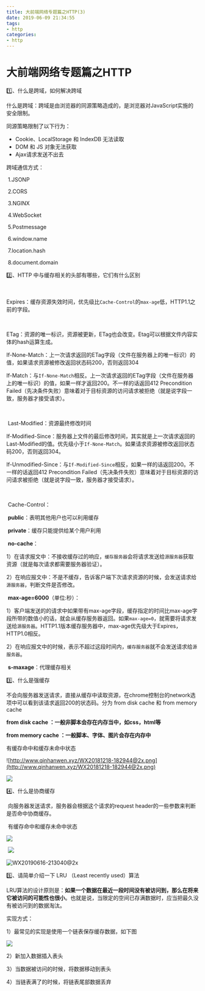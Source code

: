 ```yaml
---
title: 大前端网络专题篇之HTTP(3)
date: 2019-06-09 21:34:55
tags: 
- http
categories: 
- http
---
```


# 大前端网络专题篇之HTTP

1️⃣、什么是跨域，如何解决跨域

什么是跨域：跨域是由浏览器的同源策略造成的，是浏览器对JavaScript实施的安全限制。

同源策略限制了以下行为：

- Cookie、LocalStorage 和 IndexDB 无法读取
- DOM 和 JS 对象无法获取
- Ajax请求发送不出去



跨域通信方式：

​	1.JSONP

​	2.CORS

​	3.NGINX

​	4.WebSocket

​	5.Postmessage

​	6.window.name

​	7.location.hash

​	8.document.domain



2️⃣、HTTP 中与缓存相关的头部有哪些，它们有什么区别

​		

​		Expires：缓存资源失效时间，优先级比`Cache-Control`的`max-age`低，HTTP1.1之前的字段。

​	

​		ETag：资源的唯一标识，资源被更新，ETag也会改变。Etag可以根据文件内容实体的hash运算生成。

​		If-None-Match：上一次请求返回的ETag字段（文件在服务器上的唯一标识）的值，如果请求资源被修改返回状态码200，否则返回304

​		If-Match：与`If-None-Match`相反。上一次请求返回的ETag字段（文件在服务器上的唯一标识）的值，如果一样才返回200。不一样的话返回412 Precondition Failed（先决条件失败）意味着对于目标资源的访问请求被拒绝（就是说字段一致，服务器才接受请求）。

​		

​		Last-Modified：资源最终修改时间

​		If-Modified-Since：服务器上文件的最后修改时间，其实就是上一次请求返回的Last-Modified的值。优先级小于`If-None-Match`。如果请求资源被修改返回状态码200，否则返回304。

​		If-Unmodified-Since：与`If-Modified-Since`相反，如果一样的话返回200。不一样的话返回412 Precondition Failed（先决条件失败）意味着对于目标资源的访问请求被拒绝（就是说字段一致，服务器才接受请求）。

​		

​		Cache-Control：

​		**public**：表明其他用户也可以利用缓存

​		**private**：缓存只能提供给某个用户利用

​		**no-cache**：

​		 1）在请求报文中：不接收缓存过的响应，`缓存服务器`会将请求发送给`源服务器`获取资源（就是每次请求都需要服务器验证）。

​		 2）在响应报文中：不是不缓存，告诉客户端下次请求资源的时候，会发送请求给`源服务器`，判断文件是否修改。

​		**max-age=6000**（单位:秒）：

​		1）客户端发送的的请求中如果带有max-age字段，缓存指定的时间比max-age字段所带的数值小的话，就会从缓存服务器返回。如果`max-age=0`，就需要将请求发送给`源服务器`。HTTP1.1版本缓存服务器中，max-age优先级大于Expires，HTTP1.0相反。

​		2）在响应报文中的时候，表示不超过这段时间内，`缓存服务器`就不会发送请求给`源服务器`。

​		**s-maxage**：代理缓存相关



3️⃣、什么是强缓存

​	不会向服务器发送请求，直接从缓存中读取资源，在chrome控制台的network选项中可以看到该请求返回200的状态码。分为 from disk cache 和 from memory cache 

**from disk cache ：一般非脚本会存在内存当中，如css，html等**

**from memory cache ：一般脚本、字体、图片会存在内存中**



有缓存命中和缓存未命中状态

![http://www.qinhanwen.xyz/WX20181218-182944@2x.png](http://www.qinhanwen.xyz/WX20181218-182944@2x.png)

![](http://www.qinhanwen.xyz/WX20181218-185000@2x.png)



4️⃣、什么是协商缓存

​	向服务器发送请求，服务器会根据这个请求的request header的一些参数来判断是否命中协商缓存。

​	有缓存命中和缓存未命中状态

![](http://www.qinhanwen.xyz/WX20181218-232303@2x.png)



​		![](http://www.qinhanwen.xyz/WX20181219-123144@2x.png)



![WX20190616-213040@2x](http://www.qinhanwen.xyz/WX20190616-213040@2x.png)

5️⃣、请简单介绍一下 LRU （Least recently used）算法

LRU算法的设计原则是：**如果一个数据在最近一段时间没有被访问到，那么在将来它被访问的可能性也很小**。也就是说，当限定的空间已存满数据时，应当把最久没有被访问到的数据淘汰。

实现方式：

1）最常见的实现是使用一个链表保存缓存数据，如下图

![](http://www.qinhanwen.xyz/WX20190615-144815@2x.png)



2）新加入数据插入表头

3）当数据被访问的时候，将数据移动到表头

4）当链表满了的时候，将链表尾部数据丢弃

























